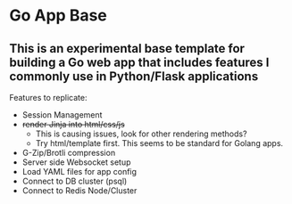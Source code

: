 # Go App Base
## This is an experimental base template for building a Go web app that includes features I commonly use in Python/Flask applications

Features to replicate:
* Session Management
* ~~render Jinja into html/css/js~~
    * This is causing issues, look for other rendering methods?
    * Try html/template first.  This seems to be standard for Golang apps.
* G-Zip/Brotli compression
* Server side Websocket setup
* Load YAML files for app config
* Connect to DB cluster (psql)
* Connect to Redis Node/Cluster